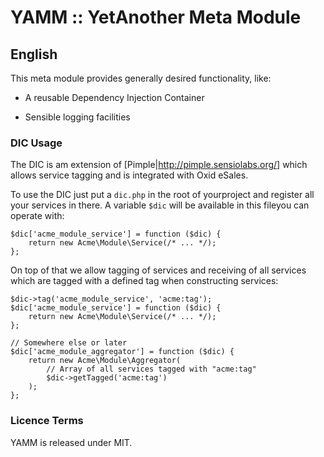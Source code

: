 # YAMM :: YetAnother Meta Module # 

## English ##

This meta module provides generally desired functionality, like:

* A reusable Dependency Injection Container

* Sensible logging facilities

### DIC Usage ###

The DIC is am extension of [Pimple|http://pimple.sensiolabs.org/] which allows
service tagging and is integrated with Oxid eSales.

To use the DIC just put a `dic.php` in the root of yourproject and register all
your services in there. A variable `$dic` will be available in this fileyou can
operate with:

```
$dic['acme_module_service'] = function ($dic) {
    return new Acme\Module\Service(/* ... */);
};
```

On top of that we allow tagging of services and receiving of all services which
are tagged with a defined tag when constructing services:

```
$dic->tag('acme_module_service', 'acme:tag');
$dic['acme_module_service'] = function ($dic) {
    return new Acme\Module\Service(/* ... */);
};

// Somewhere else or later
$dic['acme_module_aggregator'] = function ($dic) {
    return new Acme\Module\Aggregator(
        // Array of all services tagged with "acme:tag"
        $dic->getTagged('acme:tag')
    );
};
```

### Licence Terms ###

YAMM is released under MIT.

